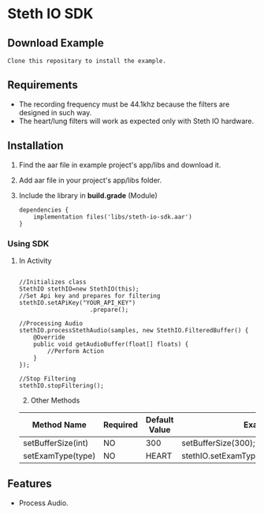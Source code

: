 Steth IO SDK
=======

## Download Example
	Clone this repositary to install the example.

## Requirements
- The recording frequency must be 44.1khz because the filters are designed in such way.
- The heart/lung filters will work as expected only with Steth IO hardware.

## Installation

1. Find the aar file in example project's app/libs and download it.

2. Add aar file in your project's app/libs folder.

3. Include the library in **build.grade** (Module)

     ```
     dependencies {
         implementation files('libs/steth-io-sdk.aar')
     }
     ```


### Using SDK
1. In Activity
    ```

    //Initializes class
    StethIO stethIO=new StethIO(this);
    //Set Api key and prepares for filtering
    stethIO.setAPiKey("YOUR_API_KEY")
                        .prepare();

    //Processing Audio
    stethIO.processStethAudio(samples, new StethIO.FilteredBuffer() {
        @Override
        public void getAudioBuffer(float[] floats) {
            //Perform Action
        }
    });

    //Stop Filtering
    stethIO.stopFiltering();

    ```
    2. Other Methods


	| Method  Name | Required | Default Value | Example |
	|--|--|--|--|
	| setBufferSize(int) | NO | 300 | setBufferSize(300);
	| setExamType(type) | NO | HEART | stethIO.setExamType(StethIO.type.LUNG);


## Features
- Process Audio.



